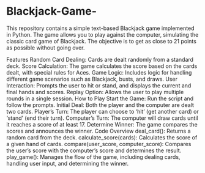 # Blackjack-Game-
This repository contains a simple text-based Blackjack game implemented in Python. The game allows you to play against the computer, simulating the classic card game of Blackjack. The objective is to get as close to 21 points as possible without going over.

Features
Random Card Dealing: Cards are dealt randomly from a standard deck.
Score Calculation: The game calculates the score based on the cards dealt, with special rules for Aces.
Game Logic: Includes logic for handling different game scenarios such as Blackjack, busts, and draws.
User Interaction: Prompts the user to hit or stand, and displays the current and final hands and scores.
Replay Option: Allows the user to play multiple rounds in a single session.
How to Play
Start the Game: Run the script and follow the prompts.
Initial Deal: Both the player and the computer are dealt two cards.
Player’s Turn: The player can choose to ‘hit’ (get another card) or ‘stand’ (end their turn).
Computer’s Turn: The computer will draw cards until it reaches a score of at least 17.
Determine Winner: The game compares the scores and announces the winner.
Code Overview
deal_card(): Returns a random card from the deck.
calculate_score(cards): Calculates the score of a given hand of cards.
compare(user_score, computer_score): Compares the user’s score with the computer’s score and determines the result.
play_game(): Manages the flow of the game, including dealing cards, handling user input, and determining the winner.
